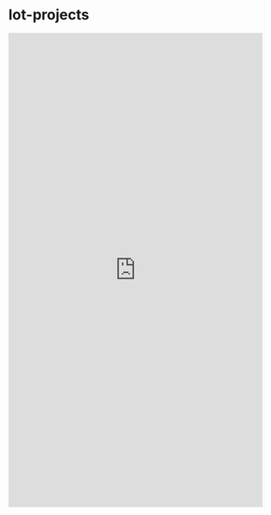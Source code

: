 # Iot-projects
<iframe src="https://www.linkedin.com/embed/feed/update/urn:li:ugcPost:7288433092673835008" height="940" width="504" frameborder="0" allowfullscreen="" title="Embedded post"></iframe>
